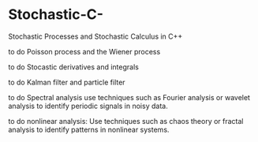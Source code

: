 # Stochastic-C-
Stochastic Processes and Stochastic Calculus in C++ 

to do Poisson process and the Wiener process

to do Stocastic derivatives and integrals

to do Kalman filter and particle filter

to do Spectral analysis use techniques such as Fourier analysis or wavelet analysis to identify periodic signals in noisy data.

to do nonlinear analysis: Use techniques such as chaos theory or fractal analysis to identify patterns in nonlinear systems.

